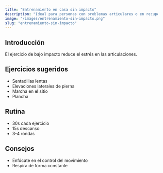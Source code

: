 ```yaml
---
title: "Entrenamiento en casa sin impacto"
description: "Ideal para personas con problemas articulares o en recuperación."
image: "/images/entrenamiento-sin-impacto.png"
slug: "entrenamiento-sin-impacto"
---
```


## Introducción

El ejercicio de bajo impacto reduce el estrés en las articulaciones.

## Ejercicios sugeridos

- Sentadillas lentas
- Elevaciones laterales de pierna
- Marcha en el sitio
- Plancha

## Rutina

- 30s cada ejercicio
- 15s descanso
- 3-4 rondas

## Consejos

- Enfócate en el control del movimiento
- Respira de forma constante
